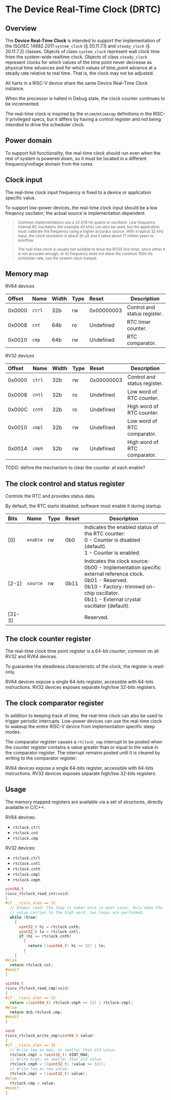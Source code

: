 # The Device Real-Time Clock (DRTC)

## Overview

The **Device Real-Time Clock** is intended to support the implementation of the ISO/IEC 14882.2011 
`system_clock` (§ 20.11.7.1) and `steady_clock` (§ 20.11.7.2) classes. Objects of class 
`system_clock` represent wall clock time from the system-wide realtime clock. Objects of 
class `steady_clock` represent clocks for which values of the time point never decrease as 
physical time advances and for which values of time_point advance at a steady rate 
relative to real time. That is, the clock may not be adjusted.

All harts in a RISC-V device share the same Device Real-Time Clock instance.

When the processor is halted in Debug state, the clock counter continues to be incremented.

The real-time clock is inspired by the `mtime`/`mtimecmp` definitions in the RISC-V privileged specs, 
but it differs by having a control register and not being intended to drive the scheduler clock.

## Power domain

To support full functionality, the real-time clock should run even when the 
rest of system is powered down, so it must be located in a different frequency/voltage 
domain from the cores.

## Clock input

The real-time clock input frequency is fixed to a device or application specific value.

To support low-power devices, the real-time clock input should be a low freqency oscilator; the actual 
source is implementation dependent. 

> <sup>Common implementations use a 32.678 Hz quartz or oscillator.
  Low frequency internal RC oscillators (for example 40 kHz) can also be used, but the application 
  must calibrate the frequency using a higher accuracy source. With a typical 32 kHz input, 
  the clock resolution 
  is about 30 µS and it takes about 17 million years to overflow. </sup>

> <sup>The real-time clock is usually not suitable to drive the RTOS tick timer, since either 
  it is not accurate enough, or its frequency does not allow the common 1000 Hz scheduler rate; 
  use the system clock instead.</sup>

## Memory map

RV64 devices

| Offset | Name | Width | Type | Reset | Description | 
|:-------|:-----|:------|:-----|:------|-------------|
| 0x0000 | `ctrl` | 32b | rw | 0x00000003 | Control and status register. |
| 0x0008 | `cnt` | 64b | ro | Undefined | RTC timer counter. |
| 0x0010 | `cmp` | 64b | rw | Undefined | RTC comparator. |

RV32 devices

| Offset | Name | Width | Type | Reset | Description | 
|:-------|:-----|:------|:-----|:------|-------------|
| 0x0000 | `ctrl` | 32b | rw | 0x00000003 | Control and status register. |
| 0x0008 | `cntl` | 32b | ro | Undefined | Low word of RTC counter. |
| 0x000C | `cnth` | 32b | ro | Undefined | High word of RTC counter. |
| 0x0010 | `cmpl` | 32b | rw | Undefined | Low word of RTC comparator. |
| 0x0014 | `cmph` | 32b | rw | Undefined | High word of RTC comparator. |

TODO: define the mechanism to clear the counter. at each enable?

## The clock control and status register

Controls the RTC and provides status data.

By default, the RTC starts disabled; software must enable it during startup.

| Bits | Name | Type | Reset | Description |
|:-----|:-----|:-----|:------|-------------|
| [0] | `enable` | rw | 0b0 | Indicates the enabled status of the RTC counter: <br> 0 - Counter is disabled (default). <br> 1 - Counter is enabled. |
| [2-1] | `source` | rw | 0b11 | Indicates the clock source: <br> 0b00 - Implementation specific external reference clock. <br> 0b01 - Reserved. <br> 0b10 - Factory-trimmed on-chip oscillator. <br> 0b11 - External crystal oscillator (default). |
| [31-3] |||| Reserved. |


## The clock counter register

The real-time clock time point register is a 64-bit counter, common on all RV32 and RV64 devices.

To guarantee the steadiness characteristic of the clock, the register is read-only. 

RV64 devices expose a single 64-bits register, accessible with 64-bits instructions. 
RV32 devices exposes separate high/low 32-bits registers.

## The clock comparator register

In addition to keeping track of time, the real-time clock can also be used to
trigger periodic interrupts. Low-power devices 
can use the real-time clock to wakeup the entire RISC-V device from implementation 
specific sleep modes.

The comparator register causes a `rtclock_cmp` interrupt to be posted when the 
counter register 
contains a value greater than or equal to the value in the comparator register.
The interrupt remains posted until it is cleared by writing to the comparator register.

RV64 devices expose a single 64-bits register, accessible with 64-bits instructions. 
RV32 devices exposes separate high/low 32-bits registers.

## Usage

The memory mapped registers are available via a set of structures, directly available in C/C++.

RV64 devices:

- `rtclock.ctrl`
- `rtclock.cnt` 
- `rtclock.cmp` 

RV32 devices:

- `rtclock.ctrl`
- `rtclock.cntl`
- `rtclock.cnth`
- `rtclock.cmpl`
- `rtclock.cmph`

```c
uint64_t 
riscv_rtclock_read_cnt(void)
{
#if __riscv_xlen == 32
  // Atomic read. The loop is taken once in most cases. Only when the
  // value carries to the high word, two loops are performed.
  while (true)
    {
      uint32_t hi = rtclock.cnth;
      uint32_t lo = rtclock.cntl;
      if (hi == rtclock.cnth)
        {
          return ((uint64_t) hi << 32) | lo;
        }
    }
#else
  return rtclock.cnt;
#endif
}

uint64_t 
riscv_rtclock_read_cmp(void)
{
#if __riscv_xlen == 32
  return ((uint64_t) rtclock.cmph << 32) | rtclock.cmpl;
#else
  return dcb.rtclock.cmp;
#endif
}

void 
riscv_rtclock_write_cmp(uint64_t value)
{
#if __riscv_xlen == 32
  // Write low as max; no smaller than old value.
  rtclock.cmpl = (uint32_t) UINT_MAX;
  // Write high; no smaller than old value.
  rtclock.cmph = ((uint32_t) (value >> 32));
  // Write low as new value.
  rtclock.cmpl = ((uint32_t) value);
#else
  rtclock.cmp = value;
#endif
}
```

